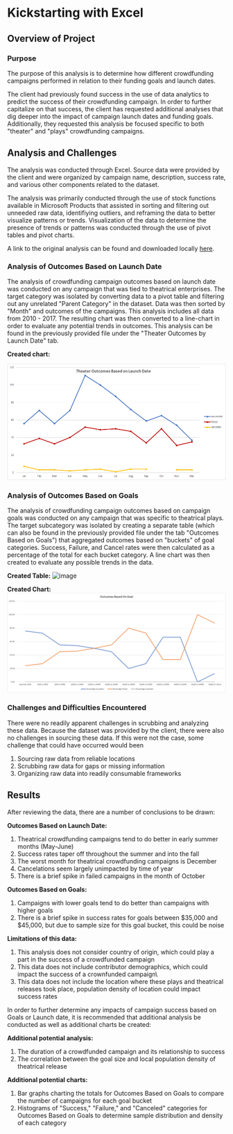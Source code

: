 # Kickstarting with Excel

## Overview of Project

### Purpose
The purpose of this analysis is to determine how different crowdfunding campaigns performed in relation to their funding goals and launch dates. 

The client had previously found success in the use of data analytics to predict the success of their crowdfunding campaign. In order to further capitalize on that success, the client has requested additional analyses that dig deeper into the impact of campaign launch dates and funding goals. Additionally, they requested this analysis be focused specific to both "theater" and "plays" crowdfunding campaigns.

## Analysis and Challenges

The analysis was conducted through Excel. Source data were provided by the client and were organized by campaign name, description, success rate, and various other components related to the dataset. 

The analysis was primarily conducted through the use of stock functions available in Microsoft Products that assisted in sorting and filtering out unneeded raw data, identifiying outliers, and reframing the data to better visualize patterns or trends. Visualization of the data to determine the presence of trends or patterns was conducted through the use of pivot tables and pivot charts.

A link to the original analysis can be found and downloaded locally [here](https://github.com/sever1sd/kickstarter_analysis/blob/main/Kickstarter_Challenge.xlsx).

### Analysis of Outcomes Based on Launch Date

The analysis of crowdfunding campaign outcomes based on launch date was conducted on any campaign that was tied to theatrical enterprises. The target category was isolated by converting data to a pivot table and filtering out any unrelated "Parent Category" in the dataset. Data was then sorted by "Month" and outcomes of the campaigns. This analysis includes all data from 2010 - 2017. The resulting chart was then converted to a line-chart in order to evaluate any potential trends in outcomes. This analysis can be found in the previously provided file under the "Theater Outcomes by Launch Date" tab.

**Created chart:**

![alt text](https://github.com/sever1sd/kickstarter_analysis/blob/main/Resources/Theater_Outcomes_vs_Launch.png)


### Analysis of Outcomes Based on Goals

The analysis of crowdfunding campaign outcomes based on campaign goals was conducted on any campaign that was specific to theatrical plays. The target subcategory was isolated by creating a separate table (which can also be found in the previously provided file under the tab "Outcomes Based on Goals") that aggregated outcomes based on "buckets" of goal categories. Success, Failure, and Cancel rates were then calculated as a percentage of the total for each bucket category. A line chart was then created to evaluate any possible trends in the data.

**Created Table:**
![image](https://user-images.githubusercontent.com/98677283/159126217-8834d27d-49e7-46ac-942d-c5cdae71fb03.png)

**Created Chart:**
![alt text](https://github.com/sever1sd/kickstarter_analysis/blob/main/Resources/Outcomes_vs_Goals.png)

### Challenges and Difficulties Encountered

There were no readily apparent challenges in scrubbing and analyzing these data. Because the dataset was provided by the client, there were also no challenges in sourcing these data. If this were not the case, some challenge that could have occurred would been

1. Sourcing raw data from reliable locations
2. Scrubbing raw data for gaps or missing information
3. Organizing raw data into readily consumable frameworks

## Results
 After reviewing the data, there are a number of conclusions to be drawn:
 
 **Outcomes Based on Launch Date:**
 1. Theatrical crowdfunding campaigns tend to do better in early summer months (May-June)
 2. Success rates taper off throughout the summer and into the fall
 3. The worst month for theatrical crowdfunding campaigns is December
 4. Cancelations seem largely unimpacted by time of year
 5. There is a brief spike in failed campaigns in the month of October
 
 **Outcomes Based on Goals:**
 1. Campaigns with lower goals tend to do better than campaigns with higher goals
 2. There is a brief spike in success rates for goals between $35,000 and $45,000, but due to sample size for this goal bucket, this could be noise
 

**Limitations of this data:**
1. This analysis does not consider country of origin, which could play a part in the success of a crowdfunded campaign
2. This data does not include contributor demographics, which could impact the success of a crownfunded campaign\
3. This data does not include the location where these plays and theatrical releases took place, population density of location could impact success rates

In order to further determine any impacts of campaign success based on Goals or Launch date, it is recommended that additional analysis be conducted as well as additional charts be created: 

**Additional potential analysis:**
1. The duration of a crowdfunded campaign and its relationship to success
2. The correlation between the goal size and local population density of theatrical release

**Additional potential charts:**
1. Bar graphs charting the totals for Outcomes Based on Goals to compare the number of campaigns for each goal bucket
2. Histograms of "Success," "Failure," and "Canceled" categories for Outcomes Based on Goals to determine sample distribution and density of each category
